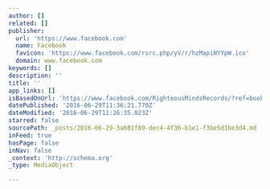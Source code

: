 ```yaml
---
author: []
related: []
publisher:
  url: 'https://www.facebook.com'
  name: Facebook
  favicon: 'https://www.facebook.com/rsrc.php/yV/r/hzMapiNYYpW.ico'
  domain: www.facebook.com
keywords: []
description: ''
title: ''
app_links: []
isBasedOnUrl: 'https://www.facebook.com/RighteousMindsRecords/?ref=bookmarks'
datePublished: '2016-06-29T11:36:21.770Z'
dateModified: '2016-06-29T11:26:35.023Z'
starred: false
sourcePath: _posts/2016-06-29-3a681f89-dec4-4f36-b1e1-f3be5d1be3d4.md
inFeed: true
hasPage: false
inNav: false
_context: 'http://schema.org'
_type: MediaObject

---
```

